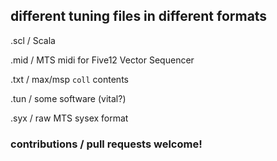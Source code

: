 ## different tuning files in different formats

.scl / Scala

.mid / MTS midi for Five12 Vector Sequencer

.txt / max/msp ```coll``` contents

.tun / some software (vital?)

.syx / raw MTS sysex format



### contributions / pull requests welcome!
